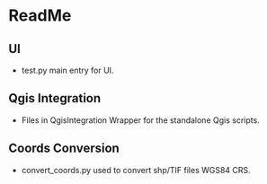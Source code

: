 # ReadMe


## UI
- test.py  main entry for UI.


## Qgis Integration
- Files in QgisIntegration  Wrapper for the standalone Qgis scripts.


## Coords Conversion
- convert_coords.py  used to convert shp/TIF files WGS84 CRS.

